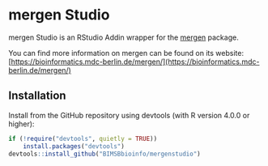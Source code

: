 # mergen Studio

mergen Studio is an RStudio Addin wrapper for the [mergen](https://github.com/BIMSBbioinfo/mergen) package. 

You can find more information on mergen can be found on its website:\
[https://bioinformatics.mdc-berlin.de/mergen/](https://bioinformatics.mdc-berlin.de/mergen/)

## Installation

Install from the GitHub repository using devtools (with R version 4.0.0 or higher):

``` r
if (!require("devtools", quietly = TRUE))
    install.packages("devtools")
devtools::install_github("BIMSBbioinfo/mergenstudio")
```
